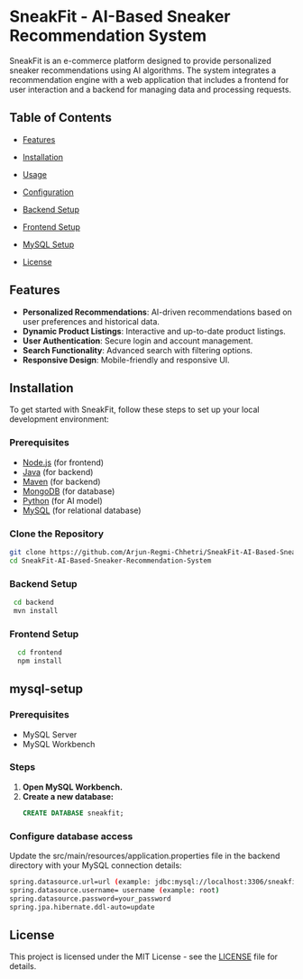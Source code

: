 # SneakFit - AI-Based Sneaker Recommendation System

SneakFit is an e-commerce platform designed to provide personalized sneaker recommendations using AI algorithms. The system integrates a recommendation engine with a web application that includes a frontend for user interaction and a backend for managing data and processing requests.

## Table of Contents

- [Features](#features)
- [Installation](#installation)
- [Usage](#usage)
- [Configuration](#configuration)
- [Backend Setup](#backend-setup)
- [Frontend Setup](#frontend-setup)
- [MySQL Setup](#mysql-setup)

- [License](#license)

## Features

- **Personalized Recommendations**: AI-driven recommendations based on user preferences and historical data.
- **Dynamic Product Listings**: Interactive and up-to-date product listings.
- **User Authentication**: Secure login and account management.
- **Search Functionality**: Advanced search with filtering options.
- **Responsive Design**: Mobile-friendly and responsive UI.

## Installation

To get started with SneakFit, follow these steps to set up your local development environment:

### Prerequisites

- [Node.js](https://nodejs.org/) (for frontend)
- [Java](https://www.oracle.com/java/technologies/javase-downloads.html) (for backend)
- [Maven](https://maven.apache.org/) (for backend)
- [MongoDB](https://www.mongodb.com/) (for database)
- [Python](https://www.python.org/) (for AI model)
- [MySQL](https://dev.mysql.com/downloads/) (for relational database)

### Clone the Repository

```sh
git clone https://github.com/Arjun-Regmi-Chhetri/SneakFit-AI-Based-Sneaker-Recommendation-System.git
cd SneakFit-AI-Based-Sneaker-Recommendation-System
```


### Backend Setup

```sh
 cd backend
 mvn install
```

### Frontend Setup
```sh
  cd frontend
  npm install
```

## mysql-setup

### Prerequisites

- MySQL Server
- MySQL Workbench

### Steps

1. **Open MySQL Workbench.**
2. **Create a new database:**
    ```sql
    CREATE DATABASE sneakfit;
    ```

### Configure database access
Update the src/main/resources/application.properties file in the backend directory with your MySQL connection details:
```sh
spring.datasource.url=url (example: jdbc:mysql://localhost:3306/sneakfit)
spring.datasource.username= username (example: root)
spring.datasource.password=your_password
spring.jpa.hibernate.ddl-auto=update

```

## License

This project is licensed under the MIT License - see the [LICENSE](LICENSE) file for details.






